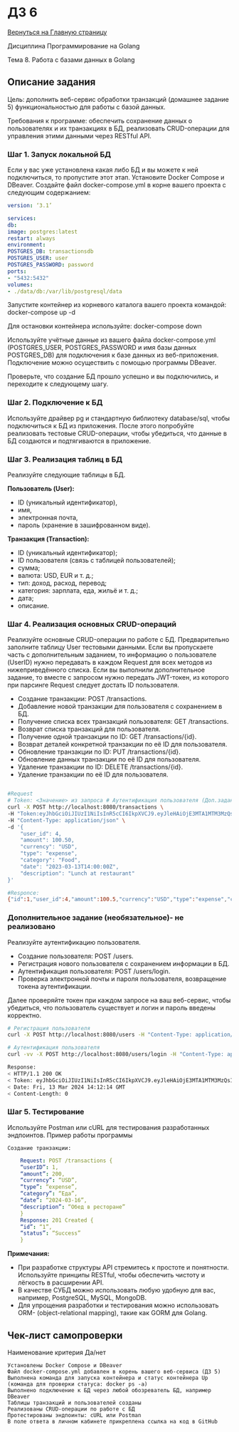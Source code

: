 # ДЗ 6

[Вернуться на Главную страницу](../../../README.MD)

Дисциплина	Программирование на Golang

Тема 8. Работа с базами данных в Golang


## Описание задания

Цель: дополнить веб-сервис обработки транзакций (домашнее задание 5) функциональностью для работы с базой данных.

Требования к программе: обеспечить сохранение данных о пользователях и их транзакциях в БД, реализовать CRUD-операции для управления этими данными через RESTful API.

### Шаг 1. Запуск локальной БД

Если у вас уже установлена какая либо БД и вы можете к ней подключиться, то пропустите этот этап.
Установите Docker Compose и DBeaver. Создайте файл docker-compose.yml в корне вашего проекта с следующим содержанием:

``` yaml
version: ‘3.1’

services:
db:
image: postgres:latest
restart: always
environment:
POSTGRES_DB: transactionsdb
POSTGRES_USER: user
POSTGRES_PASSWORD: password
ports:
- "5432:5432"
volumes:
- ./data/db:/var/lib/postgresql/data
```

Запустите контейнер из корневого каталога вашего проекта командой:
docker-compose up -d

Для остановки контейнера используйте:
docker-compose down

Используйте учётные данные из вашего файла docker-compose.yml (POSTGRES_USER, POSTGRES_PASSWORD и имя базы данных POSTGRES_DB) для подключения к базе данных из веб-приложения.
Подключение можно осуществить с помощью программы DBeaver.

Проверьте, что создание БД прошло успешно и вы подключились, и переходите к следующему шагу.

### Шаг 2. Подключение к БД

Используйте драйвер pg и стандартную библиотеку database/sql, чтобы подключиться к БД из приложения. После этого попробуйте реализовать тестовые CRUD-операции, чтобы убедиться, что данные в БД создаются и подтягиваются в приложение.

### Шаг 3. Реализация таблиц в БД

Реализуйте следующие таблицы в БД.

**Пользователь (User):**

- ID (уникальный идентификатор),
- имя,
- электронная почта,
- пароль (хранение в зашифрованном виде).

**Транзакция (Transaction):**
- ID (уникальный идентификатор);
- ID пользователя (связь с таблицей пользователей);
- сумма;
- валюта: USD, EUR и т. д.;
- тип: доход, расход, перевод;
- категория: зарплата, еда, жильё и т. д.;
- дата;
- описание.

### Шаг 4. Реализация основных CRUD-операций

Реализуйте основные CRUD-операции по работе с БД. Предварительно заполните таблицу User тестовыми данными. Если вы пропускаете часть с дополнительным заданием, то информацию о пользователе (UserID) нужно передавать в каждом Request для всех методов из нижеприведённого списка. Если вы выполнили дополнительное задание, то вместе с запросом нужно передать JWT-токен, из которого при парсинге Request следует достать ID пользователя.

- Создание транзакции: POST /transactions.
- Добавление новой транзакции для пользователя с сохранением в БД.
- Получение списка всех транзакций пользователя: GET /transactions.
- Возврат списка транзакций для пользователя.
- Получение одной транзакции по ID: GET /transactions/{id}.
- Возврат деталей конкретной транзакции по её ID для пользователя.
- Обновление транзакции по ID: PUT /transactions/{id}.
- Обновление данных транзакции по её ID для пользователя.
- Удаление транзакции по ID: DELETE /transactions/{id}.
- Удаление транзакции по её ID для пользователя.

```bash

#Request
# Token: <Значение> из запроса # Аутентификация пользователя (Доп.задание)
curl -X POST http://localhost:8080/transactions \
-H "Token:eyJhbGciOiJIUzI1NiIsInR5cCI6IkpXVCJ9.eyJleHAiOjE3MTA1MTM3MzQsInVzZXJfaWQiOjR9.D7YnMNY6o-07cJ37oUciISumH_WBv97FZFQNPG7k9so" \
-H "Content-Type: application/json" \
-d '{
    "user_id": 4,
    "amount": 100.50,
    "currency": "USD",
    "type": "expense",
    "category": "Food",
    "date": "2023-03-13T14:00:00Z",
    "description": "Lunch at restaurant"
}'

#Responce:
{"id":1,"user_id":4,"amount":100.5,"currency":"USD","type":"expense","category":"Food","date":"2023-03-13T14:00:00Z","description":"Lunch at restaurant"}
```

### Дополнительное задание (необязательное)- не реализовано

Реализуйте аутентификацию пользователя.
- Создание пользователя: POST /users.
- Регистрация нового пользователя с сохранением информации в БД.
- Аутентификация пользователя: POST /users/login.
- Проверка электронной почты и пароля пользователя, возвращение токена аутентификации.

Далее проверяйте токен при каждом запросе на ваш веб-сервис, чтобы убедиться, что пользователь существует и логин и пароль введены корректно.

```bash
# Регистрация пользователя
curl -X POST http://localhost:8080/users -H "Content-Type: application/json" -d '{"name":"John Doe", "email":"john.doe1@example.com", "password":"passwd01"}'

# Аутентификация пользователя
curl -vv -X POST http://localhost:8080/users/login -H "Content-Type: application/json" -d '{"email":"john.doe1@example.com", "password":"passwd01"}'

Response:
< HTTP/1.1 200 OK
< Token: eyJhbGciOiJIUzI1NiIsInR5cCI6IkpXVCJ9.eyJleHAiOjE3MTA1MTM3MzQsInVzZXJfaWQiOjR9.D7YnMNY6o-07cJ37oUciISumH_WBv97FZFQNPG7k9so
< Date: Fri, 13 Mar 2024 14:12:14 GMT
< Content-Length: 0

```

### Шаг 5. Тестирование
Используйте Postman или cURL для тестирования разработанных эндпоинтов.
Пример работы программы

    Создание транзакции:
```yaml
    Request: POST /transactions {
    “userID”: 1,
    “amount”: 200,
    “currency”: “USD”,
    “type”: “expense”,
    “category”: “Еда”,
    “date”: “2024-03-16”,
    “description”: “Обед в ресторане”
    }
    Response: 201 Created {
    “id”: “1”,
    “status”: “Success”
    }

```

**Примечания:**

- При разработке структуры API стремитесь к простоте и понятности. Используйте принципы RESTful, чтобы обеспечить чистоту и лёгкость в расширении API.
- В качестве СУБД можно использовать любую удобную для вас, например, PostgreSQL, MySQL, MongoDB.
- Для упрощения разработки и тестирования можно использовать ORM- (object-relational mapping), такие как GORM для Golang.

## Чек-лист самопроверки

Наименование критерия	Да/нет

    Установлены Docker Compose и DBeaver
    Файл docker-compose.yml добавлен в корень вашего веб-сервиса (ДЗ 5)
    Выполнена команда для запуска контейнера и статус контейнера Up (команда для проверки статуса: docker ps -a)
    Выполнено подключение к БД через любой обозреватель БД, например DBeaver
    Таблицы транзакций и пользователей созданы
    Реализованы CRUD-операции по работе с БД
    Протестированы эндпоинты: cURL или Postman
    В поле ответа в личном кабинете прикреплена ссылка на код в GitHub


